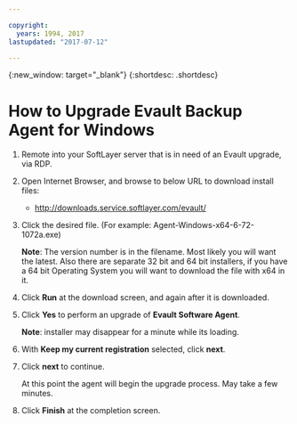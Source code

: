 ```yaml
---

copyright:
  years: 1994, 2017
lastupdated: "2017-07-12"

---
```

{:new_window: target="_blank"}
{:shortdesc: .shortdesc}

# How to Upgrade Evault Backup Agent for Windows 

1. Remote into your SoftLayer server that is in need of an Evault upgrade, via RDP.

2. Open Internet Browser, and browse to below URL to download install files:

   - http://downloads.service.softlayer.com/evault/

3. Click the desired file. (For example: Agent-Windows-x64-6-72-1072a.exe)

   **Note**: The version number is in the filename. Most likely you will want the latest. Also there are separate 32 bit and 64 bit installers, if you have a 64 bit Operating System you will want to download the file with x64 in it.

4. Click **Run** at the download screen, and again after it is downloaded.

5. Click **Yes** to perform an upgrade of **Evault Software Agent**.

   **Note**: installer may disappear for a minute while its loading.

6. With **Keep my current registration** selected, click **next**.

7. Click **next** to continue.

   At this point the agent will begin the upgrade process. May take a few minutes.

8. Click **Finish** at the completion screen.
